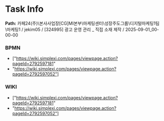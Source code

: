 # Task Info

**Path:** 카페24(주)\본사사업장\[CG]MI본부\마케팅센터\성장주도그룹\디지털마케팅1팀\마케팅1 / jekim05 / [324995] 광고 운영 관리 _ 직접 소재 제작 / 2025-09-01_00-00-00

### BPMN
- ["https://wiki.simplexi.com/pages/viewpage.action?pageId=2792597181"
- "https://wiki.simplexi.com/pages/viewpage.action?pageId=2792597052"]

### WIKI
- ["https://wiki.simplexi.com/pages/viewpage.action?pageId=2792597181"
- "https://wiki.simplexi.com/pages/viewpage.action?pageId=2792597052"]

